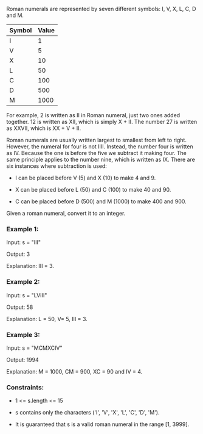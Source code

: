 Roman numerals are represented by seven different symbols: I, V, X, L, C, D and M.

Symbol    |   Value 
----------| --------
I         |   1
V         |   5
X         |   10
L         |   50
C         |   100
D         |   500
M         |   1000
For example, 2 is written as II in Roman numeral, just two ones added together. 12 is written as XII, which is simply X + II. The number 27 is written as XXVII, which is XX + V + II.

Roman numerals are usually written largest to smallest from left to right. However, the numeral for four is not IIII. Instead, the number four is written as IV. Because the one is before the five we subtract it making four. The same principle applies to the number nine, which is written as IX. There are six instances where subtraction is used:

* I can be placed before V (5) and X (10) to make 4 and 9.

* X can be placed before L (50) and C (100) to make 40 and 90.

* C can be placed before D (500) and M (1000) to make 400 and 900.

Given a roman numeral, convert it to an integer.

### Example 1:

Input: s = "III"

Output: 3

Explanation: III = 3.

### Example 2:

Input: s = "LVIII"

Output: 58

Explanation: L = 50, V= 5, III = 3.


### Example 3:

Input: s = "MCMXCIV"

Output: 1994

Explanation: M = 1000, CM = 900, XC = 90 and IV = 4.


### Constraints:

* 1 <= s.length <= 15

* s contains only the characters ('I', 'V', 'X', 'L', 'C', 'D', 'M').

* It is guaranteed that s is a valid roman numeral in the range [1, 3999].